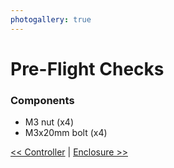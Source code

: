 ```yaml
---
photogallery: true
---
```


# Pre-Flight Checks

### Components

-   M3 nut (x4)
-   M3x20mm bolt (x4)

[<< Controller](06.Controller.html) | [Enclosure >>](08.Enclosure.html)